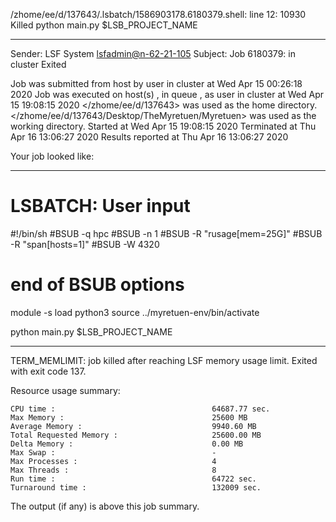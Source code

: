 /zhome/ee/d/137643/.lsbatch/1586903178.6180379.shell: line 12: 10930 Killed                  python main.py $LSB_PROJECT_NAME

------------------------------------------------------------
Sender: LSF System <lsfadmin@n-62-21-105>
Subject: Job 6180379: <NNAgent126000-IMP-sample-length10-hist10> in cluster <dcc> Exited

Job <NNAgent126000-IMP-sample-length10-hist10> was submitted from host <n-62-30-6> by user <s183905> in cluster <dcc> at Wed Apr 15 00:26:18 2020
Job was executed on host(s) <n-62-21-105>, in queue <hpc>, as user <s183905> in cluster <dcc> at Wed Apr 15 19:08:15 2020
</zhome/ee/d/137643> was used as the home directory.
</zhome/ee/d/137643/Desktop/TheMyretuen/Myretuen> was used as the working directory.
Started at Wed Apr 15 19:08:15 2020
Terminated at Thu Apr 16 13:06:27 2020
Results reported at Thu Apr 16 13:06:27 2020

Your job looked like:

------------------------------------------------------------
# LSBATCH: User input
#!/bin/sh
#BSUB -q hpc
#BSUB -n 1
#BSUB -R "rusage[mem=25G]"
#BSUB -R "span[hosts=1]"
#BSUB -W 4320
# end of BSUB options

module -s load python3
source ../myretuen-env/bin/activate

python main.py $LSB_PROJECT_NAME


------------------------------------------------------------

TERM_MEMLIMIT: job killed after reaching LSF memory usage limit.
Exited with exit code 137.

Resource usage summary:

    CPU time :                                   64687.77 sec.
    Max Memory :                                 25600 MB
    Average Memory :                             9940.60 MB
    Total Requested Memory :                     25600.00 MB
    Delta Memory :                               0.00 MB
    Max Swap :                                   -
    Max Processes :                              4
    Max Threads :                                8
    Run time :                                   64722 sec.
    Turnaround time :                            132009 sec.

The output (if any) is above this job summary.

